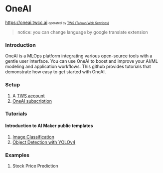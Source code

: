 # OneAI 
https://oneai.twcc.ai <font size=1>operated by [TWS (Taiwan Web Services)]()</font><br>
> notice: you can change language by google translate extension
### Introduction
OneAI is a MLOps platform integrating various open-source tools with a gentle user interface. You can use OneAI to boost and improve your AI/ML modeling and application workflows. This github provides tutorials that demonstrate how easy to get started with OneAI.

### Setup
1. A [TWS account](https://man.twcc.ai/@twsdocs/doc-mber-pjct-blng-main-zh/https%3A%2F%2Fman.twcc.ai%2F%40twsdocs%2Fguide-service-signup-zh)
2. [OneAI subscription](https://man.twcc.ai/@twccdocs/doc-oneai-main-zh/https%3A%2F%2Fman.twcc.ai%2F%40twccdocs%2Foneai-subscription-policy-zh)

### Tutorials
#### Introduction to AI Maker public templates
1. [Image Classification](https://github.com/OneAILabs/Image-Classification)
2. [Object Detection with YOLOv4](https://github.com/OneAILabs/ObjectDetection_yolov4)

### Examples
1. Stock Price Prediction




